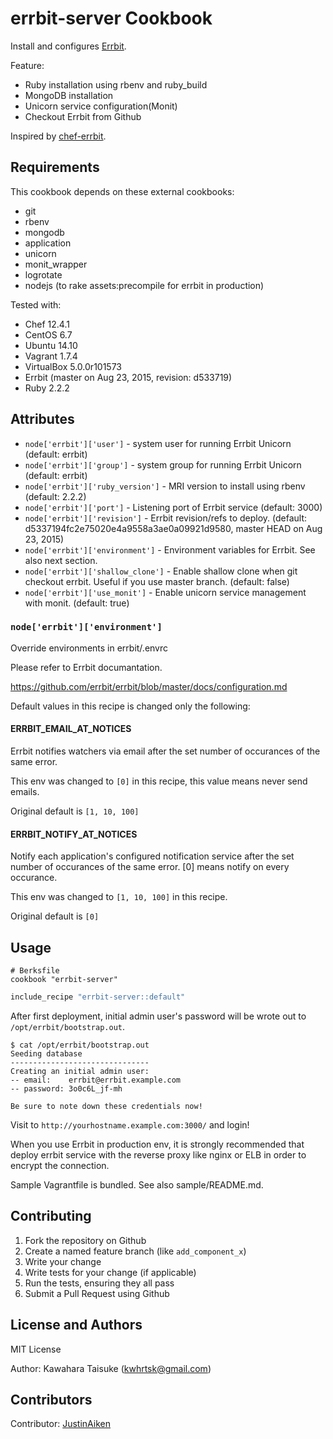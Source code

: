 errbit-server Cookbook
======================

Install and configures [Errbit](https://github.com/errbit/errbit).

Feature:

* Ruby installation using rbenv and ruby_build
* MongoDB installation
* Unicorn service configuration(Monit)
* Checkout Errbit from Github

Inspired by [chef-errbit](https://github.com/millisami/chef-errbit).

Requirements
------------

This cookbook depends on these external cookbooks:

- git
- rbenv
- mongodb
- application
- unicorn
- monit_wrapper
- logrotate
- nodejs (to rake assets:precompile for errbit in production)

Tested with:

* Chef 12.4.1
* CentOS 6.7
* Ubuntu 14.10
* Vagrant 1.7.4
* VirtualBox 5.0.0r101573
* Errbit (master on Aug 23, 2015, revision: d533719)
* Ruby 2.2.2

Attributes
----------

* `node['errbit']['user']` - system user for running Errbit Unicorn (default: errbit)
* `node['errbit']['group']` - system group for running Errbit Unicorn (default: errbit)
* `node['errbit']['ruby_version']` - MRI version to install using rbenv (default: 2.2.2)
* `node['errbit']['port']` - Listening port of Errbit service (default: 3000)
* `node['errbit']['revision']` - Errbit revision/refs to deploy. (default: d5337194fc2e75020e4a9558a3ae0a09921d9580, master HEAD on Aug 23, 2015)
* `node['errbit']['environment']` - Environment variables for Errbit. See also next section.
* `node['errbit']['shallow_clone']` - Enable shallow clone when git checkout errbit. Useful if you use master branch. (default: false)
* `node['errbit']['use_monit']` - Enable unicorn service management with monit. (default: true)

### `node['errbit']['environment']`

Override environments in errbit/.envrc

Please refer to Errbit documantation.

https://github.com/errbit/errbit/blob/master/docs/configuration.md

Default values in this recipe is changed only the following:

#### ERRBIT_EMAIL_AT_NOTICES 

Errbit notifies watchers via email after the set number of occurances of the same error.

This env was changed to `[0]` in this recipe, this value means never send emails.

Original default is `[1, 10, 100]`

#### ERRBIT_NOTIFY_AT_NOTICES

Notify each application's configured notification service after the set number of occurances
of the same error. [0] means notify on every occurance.

This env was changed to `[1, 10, 100]` in this recipe.

Original default is `[0]`

Usage
-----

```
# Berksfile
cookbook "errbit-server"
```

```ruby
include_recipe "errbit-server::default"
```

After first deployment, initial admin user's password will be wrote out to `/opt/errbit/bootstrap.out`.

```
$ cat /opt/errbit/bootstrap.out
Seeding database
-------------------------------
Creating an initial admin user:
-- email:    errbit@errbit.example.com
-- password: 3o0c6L_jf-mh

Be sure to note down these credentials now!
```

Visit to `http://yourhostname.example.com:3000/` and login!

When you use Errbit in production env,
it is strongly recommended that deploy errbit service with the reverse proxy like nginx or ELB
in order to encrypt the connection.

Sample Vagrantfile is bundled. See also sample/README.md.

Contributing
------------

1. Fork the repository on Github
2. Create a named feature branch (like `add_component_x`)
3. Write your change
4. Write tests for your change (if applicable)
5. Run the tests, ensuring they all pass
6. Submit a Pull Request using Github

License and Authors
-------------------
MIT License

Author: Kawahara Taisuke (kwhrtsk@gmail.com)

Contributors
------------

Contributor: [JustinAiken](https://github.com/JustinAiken)
